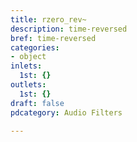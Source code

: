 ```yaml
---
title: rzero_rev~
description: time-reversed
bref: time-reversed
categories:
- object
inlets:
  1st: {}
outlets:
  1st: {}
draft: false
pdcategory: Audio Filters

---
```


